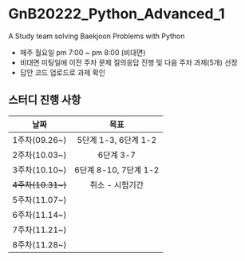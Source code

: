 # GnB20222_Python_Advanced_1
A Study team solving Baekjoon Problems with Python
- 매주 월요일 pm 7:00 ~ pm 8:00 (비대면)
- 비대면 미팅일에 이전 주차 문제 질의응답 진행 및 다음 주차 과제(5개) 선정
- 답안 코드 업로드로 과제 확인
## 스터디 진행 사항
|날짜|목표|
|:--:|:--:|
|1주차(09.26~)|5단계 1-3, 6단계 1-2|
|2주차(10.03~)|6단계 3-7|
|3주차(10.10~)|6단계 8-10, 7단계 1-2|
|~~4주차(10.31~)~~|취소 - 시험기간|
|5주차(11.07~)||
|6주차(11.14~)||
|7주차(11.21~)||
|8주차(11.28~)||
